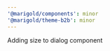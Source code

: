 ```yaml
---
'@marigold/components': minor
'@marigold/theme-b2b': minor
---
```


Adding size to dialog component
